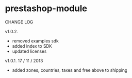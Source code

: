 prestashop-module 
=========================

CHANGE LOG

v1.0.2.

* removed examples sdk
* added index to SDK
* updated licenses

v1.0.1.
17 / 11 / 2013 

* added zones, countries, taxes and free above to shipping


